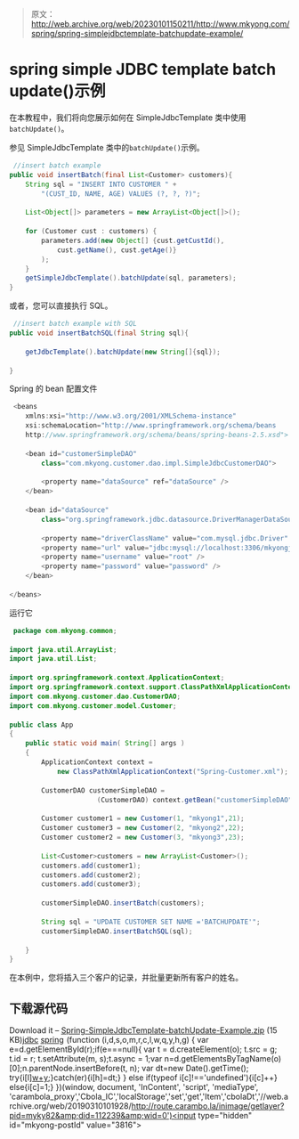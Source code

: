 > 原文：<http://web.archive.org/web/20230101150211/http://www.mkyong.com/spring/spring-simplejdbctemplate-batchupdate-example/>

# spring simple JDBC template batch update()示例

在本教程中，我们将向您展示如何在 SimpleJdbcTemplate 类中使用`batchUpdate()`。

参见 SimpleJdbcTemplate 类中的`batchUpdate()`示例。

```java
 //insert batch example
public void insertBatch(final List<Customer> customers){
	String sql = "INSERT INTO CUSTOMER " +
		"(CUST_ID, NAME, AGE) VALUES (?, ?, ?)";

	List<Object[]> parameters = new ArrayList<Object[]>();

	for (Customer cust : customers) {
        parameters.add(new Object[] {cust.getCustId(), 
            cust.getName(), cust.getAge()}
        );
    }
    getSimpleJdbcTemplate().batchUpdate(sql, parameters);        
} 
```

或者，您可以直接执行 SQL。

```java
 //insert batch example with SQL
public void insertBatchSQL(final String sql){

	getJdbcTemplate().batchUpdate(new String[]{sql});

} 
```

Spring 的 bean 配置文件

```java
 <beans 
	xmlns:xsi="http://www.w3.org/2001/XMLSchema-instance"
	xsi:schemaLocation="http://www.springframework.org/schema/beans
	http://www.springframework.org/schema/beans/spring-beans-2.5.xsd">

	<bean id="customerSimpleDAO" 
        class="com.mkyong.customer.dao.impl.SimpleJdbcCustomerDAO">

		<property name="dataSource" ref="dataSource" />
	</bean>

	<bean id="dataSource" 
        class="org.springframework.jdbc.datasource.DriverManagerDataSource">

		<property name="driverClassName" value="com.mysql.jdbc.Driver" />
		<property name="url" value="jdbc:mysql://localhost:3306/mkyongjava" />
		<property name="username" value="root" />
		<property name="password" value="password" />
	</bean>

</beans> 
```

运行它

```java
 package com.mkyong.common;

import java.util.ArrayList;
import java.util.List;

import org.springframework.context.ApplicationContext;
import org.springframework.context.support.ClassPathXmlApplicationContext;
import com.mkyong.customer.dao.CustomerDAO;
import com.mkyong.customer.model.Customer;

public class App 
{
    public static void main( String[] args )
    {
    	ApplicationContext context = 
    		new ClassPathXmlApplicationContext("Spring-Customer.xml");

        CustomerDAO customerSimpleDAO = 
                      (CustomerDAO) context.getBean("customerSimpleDAO");

        Customer customer1 = new Customer(1, "mkyong1",21);
        Customer customer3 = new Customer(2, "mkyong2",22);
        Customer customer2 = new Customer(3, "mkyong3",23);

        List<Customer>customers = new ArrayList<Customer>();
        customers.add(customer1);
        customers.add(customer2);
        customers.add(customer3);

        customerSimpleDAO.insertBatch(customers);

        String sql = "UPDATE CUSTOMER SET NAME ='BATCHUPDATE'";
        customerSimpleDAO.insertBatchSQL(sql);

    }
} 
```

在本例中，您将插入三个客户的记录，并批量更新所有客户的姓名。

## 下载源代码

Download it – [Spring-SimpleJdbcTemplate-batchUpdate-Example.zip](http://web.archive.org/web/20190310101928/http://www.mkyong.com/wp-content/uploads/2010/03/Spring-JDBC-Example.zip) (15 KB)[jdbc](http://web.archive.org/web/20190310101928/http://www.mkyong.com/tag/jdbc/) [spring](http://web.archive.org/web/20190310101928/http://www.mkyong.com/tag/spring/)![](img/e2d83b8cab0c8439728b378ab3126b0c.png) (function (i,d,s,o,m,r,c,l,w,q,y,h,g) { var e=d.getElementById(r);if(e===null){ var t = d.createElement(o); t.src = g; t.id = r; t.setAttribute(m, s);t.async = 1;var n=d.getElementsByTagName(o)[0];n.parentNode.insertBefore(t, n); var dt=new Date().getTime(); try{i[l][w+y](h,i[l][q+y](h)+'&amp;'+dt);}catch(er){i[h]=dt;} } else if(typeof i[c]!=='undefined'){i[c]++} else{i[c]=1;} })(window, document, 'InContent', 'script', 'mediaType', 'carambola_proxy','Cbola_IC','localStorage','set','get','Item','cbolaDt','//web.archive.org/web/20190310101928/http://route.carambo.la/inimage/getlayer?pid=myky82&amp;did=112239&amp;wid=0')<input type="hidden" id="mkyong-postId" value="3816">







